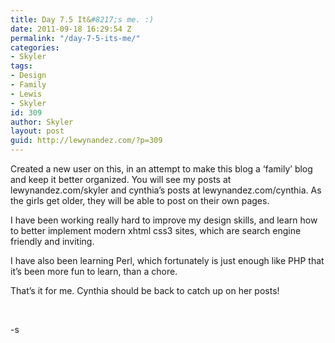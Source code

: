 ```yaml
---
title: Day 7.5 It&#8217;s me. :)
date: 2011-09-18 16:29:54 Z
permalink: "/day-7-5-its-me/"
categories:
- Skyler
tags:
- Design
- Family
- Lewis
- Skyler
id: 309
author: Skyler
layout: post
guid: http://lewynandez.com/?p=309
---
```


Created a new user on this, in an attempt to make this blog a &#8216;family&#8217; blog and keep it better organized. You will see my posts at lewynandez.com/skyler and cynthia&#8217;s posts at lewynandez.com/cynthia. As the girls get older, they will be able to post on their own pages.
  
I have been working really hard to improve my design skills, and learn how to better implement modern xhtml css3 sites, which are search engine friendly and inviting.

I have also been learning Perl, which fortunately is just enough like PHP that it&#8217;s been more fun to learn, than a chore.

That&#8217;s it for me. Cynthia should be back to catch up on her posts!

&nbsp;

-s